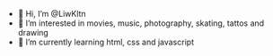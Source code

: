 - 👋 Hi, I’m @LiwKltn
- 👀 I’m interested in movies, music, photography, skating, tattos and drawing
- 🌱 I’m currently learning html, css and javascript

<!---
LiwKltn/LiwKltn is a ✨ special ✨ repository because its `README.md` (this file) appears on your GitHub profile.
You can click the Preview link to take a look at your changes.
--->
